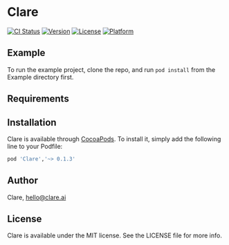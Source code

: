 # Clare

[![CI Status](http://img.shields.io/travis/zekail/Clare.svg?style=flat)](https://travis-ci.org/zekail/Clare)
[![Version](https://img.shields.io/cocoapods/v/Clare.svg?style=flat)](http://cocoapods.org/pods/Clare)
[![License](https://img.shields.io/cocoapods/l/Clare.svg?style=flat)](http://cocoapods.org/pods/Clare)
[![Platform](https://img.shields.io/cocoapods/p/Clare.svg?style=flat)](http://cocoapods.org/pods/Clare)

## Example

To run the example project, clone the repo, and run `pod install` from the Example directory first.

## Requirements

## Installation

Clare is available through [CocoaPods](http://cocoapods.org). To install
it, simply add the following line to your Podfile:

```ruby
pod 'Clare','~> 0.1.3'
```

## Author

Clare, hello@clare.ai

## License

Clare is available under the MIT license. See the LICENSE file for more info.
